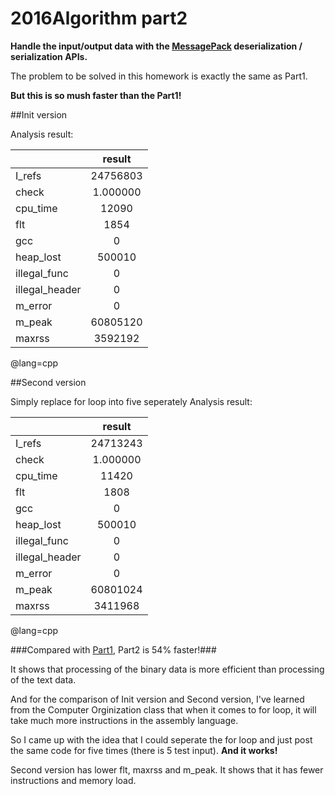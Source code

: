 # 2016Algorithm part2
**Handle the input/output data with the [MessagePack](https://github.com/msgpack/msgpack-c) deserialization / serialization APIs.**

The problem to be solved in this homework is exactly the same as Part1.

**But this is so mush faster than the Part1!**

##Init version

Analysis result:

||result|
|---|:---:|
|I_refs|24756803|
|check|1.000000|
|cpu_time|12090|
|flt|1854|
|gcc|0|
|heap_lost|500010|
|illegal_func|0|
|illegal_header|0|
|m_error|0|
|m_peak|60805120|
|maxrss|3592192|
@lang=cpp

##Second version

Simply replace for loop into five seperately 
Analysis result:

||result|
|---|:---:|
|I_refs|24713243|
|check|1.000000|
|cpu_time|11420|
|flt|1808|
|gcc|0|
|heap_lost|500010|
|illegal_func|0|
|illegal_header|0|
|m_error|0|
|m_peak|60801024|
|maxrss|3411968|
@lang=cpp

###Compared with [Part1](https://github.com/AshhWu/Algorithm_sorting_part1), Part2 is 54% faster!###

It shows that processing of the binary data is more efficient than processing of the text data.

And for the comparison of Init version and Second version, I've learned from the Computer Orginization class that when it comes to for loop, it will take much more instructions in the assembly language.

So I came up with the idea that I could seperate the for loop and just post the same code for five times (there is 5 test input). **And it works!**

Second version has lower flt, maxrss and m_peak. It shows that it has fewer instructions and memory load.

